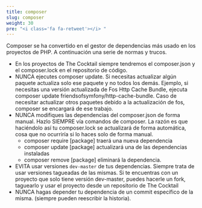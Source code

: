 ```yaml
---
title: composer
slug: composer
weight: 30
pre: "<i class='fa fa-retweet'></i> "
---
```


Composer se ha convertido en el gestor de dependencias más usado en los proyectos de PHP. A continuación una serie de normas y trucos. 

* En los proyectos de The Cocktail siempre tendremos el composer.json y el composer.lock en el repositorio de código. 
* NUNCA ejecutes composer update. Si necesitas actualizar algún paquete actualiza solo ese paquete y no todos los demás. Ejemplo, si necesitas una versión actualizada de Fos Http Cache Bundle, ejecuta composer update friendsofsymfony/http-cache-bundle. Caso de necesitar actualizar otros paquetes debido a la actualización de fos, composer se encargará de ese trabajo. 
* NUNCA modifiques las dependencias del composer.json de forma manual. Hazlo SIEMPRE vía comandos de composer. La razón es que haciéndolo así tu composer.lock se actualizará de forma automática, cosa que no ocurriría si lo haces solo de forma manual. 
    * composer require [package] traerá una nueva dependencia
    * composer update [package] actualizará una de las dependencias instaladas
    * composer remove [package] eliminará la dependencia.
* EVITA usar versiones `dev-master` de tus dependencias. Siempre trata de usar versiones tagueadas de las mismas.
Si te encuentras con un proyecto que solo tiene versión dev-master, puedes hacerle un fork, taguearlo y usar el proyecto
desde un repositorio de The Cocktail 
* NUNCA hagas depender tu dependencia de un commit específico de la misma. (siempre pueden reescribir la historia). 
